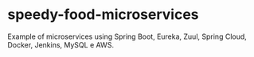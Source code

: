 # speedy-food-microservices

Example of microservices using Spring Boot, Eureka, Zuul, Spring Cloud, Docker, Jenkins, MySQL e AWS.
